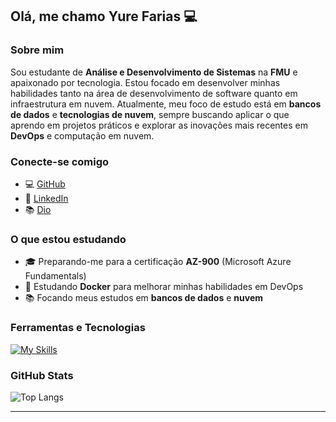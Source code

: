 ## Olá, me chamo Yure Farias 💻

### Sobre mim
Sou estudante de **Análise e Desenvolvimento de Sistemas** na **FMU** e apaixonado por tecnologia. Estou focado em desenvolver minhas habilidades tanto na área de desenvolvimento de software quanto em infraestrutura em nuvem. Atualmente, meu foco de estudo está em **bancos de dados** e **tecnologias de nuvem**, sempre buscando aplicar o que aprendo em projetos práticos e explorar as inovações mais recentes em **DevOps** e computação em nuvem.

### Conecte-se comigo
- 💻 [GitHub](https://github.com/yurehfarias)
- 💼 [LinkedIn](https://www.linkedin.com/in/yurefarias/)
- 📚 [Dio](https://web.dio.me/users/yureyure2004?tab=achievements)

### O que estou estudando
- 🎓 Preparando-me para a certificação **AZ-900** (Microsoft Azure Fundamentals)
- 🐳 Estudando **Docker** para melhorar minhas habilidades em DevOps
- 📚 Focando meus estudos em **bancos de dados** e **nuvem**

### Ferramentas e Tecnologias
[![My Skills](https://skillicons.dev/icons?i=azure,docker,javascript,css,html,c,python,git,github,mysql,vscode,windows&perline=9)](https://skillicons.dev)

### GitHub Stats
![Top Langs](https://github-readme-stats-git-masterrstaa-rickstaa.vercel.app/api/top-langs/?username=yurehfarias&layout=compact&bg_color=000&border_color=30A3DC&title_color=E94D5F&text_color=FFF)

---
